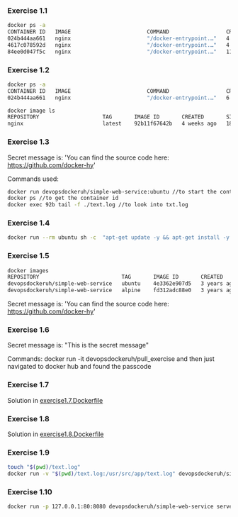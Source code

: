 ### Exercise 1.1
```bash
docker ps -a
CONTAINER ID   IMAGE                        COMMAND                  CREATED          STATUS                      PORTS     NAMES
024b444aa661   nginx                        "/docker-entrypoint.…"   4 minutes ago    Up 4 minutes                80/tcp    gracious_murdock
4617c078592d   nginx                        "/docker-entrypoint.…"   4 minutes ago    Exited (0) 10 seconds ago             nifty_aryabhata
84ee0d047f5c   nginx                        "/docker-entrypoint.…"   11 minutes ago   Exited (0) 2 seconds ago              nostalgic_varahamihira
```

### Exercise 1.2
```bash
docker ps -a
CONTAINER ID   IMAGE                        COMMAND                  CREATED          STATUS                          PORTS     NAMES
024b444aa661   nginx                        "/docker-entrypoint.…"   6 minutes ago    Up 6 minutes                    80/tcp    gracious_murdock
```

```bash
docker image ls
REPOSITORY                    TAG       IMAGE ID       CREATED       SIZE
nginx                         latest    92b11f67642b   4 weeks ago   187MB
```

### Exercise 1.3
Secret message is: 'You can find the source code here: https://github.com/docker-hy'

Commands used:
```bash
docker run devopsdockeruh/simple-web-service:ubuntu //to start the container
docker ps //to get the container id
docker exec 92b tail -f ./text.log //to look into txt.log
```

### Exercise 1.4

```bash
docker run --rm ubuntu sh -c  "apt-get update -y && apt-get install -y curl && while true; do echo 'Input website:'; read website; echo 'Searching..'; sleep 1; curl http://helsinki.fi; done"
```

### Exercise 1.5

```bash
docker images
REPOSITORY                          TAG       IMAGE ID       CREATED       SIZE
devopsdockeruh/simple-web-service   ubuntu    4e3362e907d5   3 years ago   83MB
devopsdockeruh/simple-web-service   alpine    fd312adc88e0   3 years ago   15.7MB
```
Secret message is: 'You can find the source code here: https://github.com/docker-hy'

### Exercise 1.6
Secret message is: "This is the secret message"

Commands:
docker run -it devopsdockeruh/pull_exercise
and then just navigated to docker hub and found the passcode

### Exercise 1.7
Solution in [exercise1.7.Dockerfile](./exercise1.7.Dockerfile) 

### Exercise 1.8
Solution in [exercise1.8.Dockerfile](./exercise1.8.Dockerfile) 

### Exercise 1.9
```bash
touch "$(pwd)/text.log"
docker run -v "$(pwd)/text.log:/usr/src/app/text.log" devopsdockeruh/simple-web-service
```
### Exercise 1.10
```bash
docker run -p 127.0.0.1:80:8080 devopsdockeruh/simple-web-service server
```